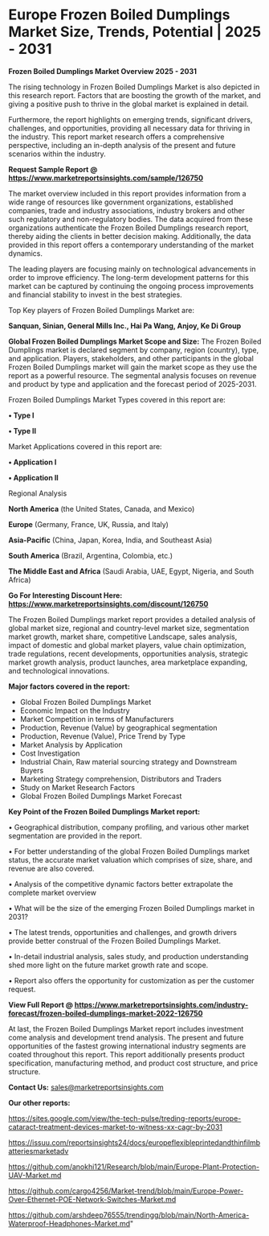 # Europe Frozen Boiled Dumplings Market Size, Trends, Potential | 2025 - 2031

<Strong> Frozen Boiled Dumplings Market Overview 2025 - 2031</strong>

The rising technology in Frozen Boiled Dumplings Market is also depicted in this research report. Factors that are boosting the growth of the market, and giving a positive push to thrive in the global market is explained in detail.

Furthermore, the report highlights on emerging trends, significant drivers, challenges, and opportunities, providing all necessary data for thriving in the industry. This report market research offers a comprehensive perspective, including an in-depth analysis of the present and future scenarios within the industry.

<strong>Request Sample Report @ <a href=https://www.marketreportsinsights.com/sample/126750>https://www.marketreportsinsights.com/sample/126750</a></strong>

The market overview included in this report provides information from a wide range of resources like government organizations, established companies, trade and industry associations, industry brokers and other such regulatory and non-regulatory bodies. The data acquired from these organizations authenticate the Frozen Boiled Dumplings research report, thereby aiding the clients in better decision making. Additionally, the data provided in this report offers a contemporary understanding of the market dynamics.

The leading players are focusing mainly on technological advancements in order to improve efficiency. The long-term development patterns for this market can be captured by continuing the ongoing process improvements and financial stability to invest in the best strategies.

Top Key players of Frozen Boiled Dumplings Market are:

<strong>Sanquan, Sinian, General Mills Inc., Hai Pa Wang, Anjoy, Ke Di Group</strong>

<strong><b>Global Frozen Boiled Dumplings Market Scope and Size:</b></strong>
The Frozen Boiled Dumplings market is declared segment by company, region (country), type, and application. Players, stakeholders, and other participants in the global Frozen Boiled Dumplings market will gain the market scope as they use the report as a powerful resource. The segmental analysis focuses on revenue and product by type and application and the forecast period of 2025-2031.

Frozen Boiled Dumplings Market Types covered in this report are:

<strong>• Type I

• Type II</strong>

Market Applications covered in this report are:

<strong>• Application I

• Application II</strong> 

Regional Analysis

<strong>North America</strong> (the United States, Canada, and Mexico)

<strong>Europe</strong> (Germany, France, UK, Russia, and Italy)

<strong>Asia-Pacific</strong> (China, Japan, Korea, India, and Southeast Asia)

<strong>South America</strong> (Brazil, Argentina, Colombia, etc.)

<strong>The Middle East and Africa</strong> (Saudi Arabia, UAE, Egypt, Nigeria, and South Africa)

<strong>Go For Interesting Discount Here: <a href=https://www.marketreportsinsights.com/discount/126750>https://www.marketreportsinsights.com/discount/126750</a></strong>

The Frozen Boiled Dumplings market report provides a detailed analysis of global market size, regional and country-level market size, segmentation market growth, market share, competitive Landscape, sales analysis, impact of domestic and global market players, value chain optimization, trade regulations, recent developments, opportunities analysis, strategic market growth analysis, product launches, area marketplace expanding, and technological innovations.

<strong><b>Major factors covered in the report:</b></strong>
<ul>
  <li>Global Frozen Boiled Dumplings Market </li>
  <li>Economic Impact on the Industry</li>
  <li>Market Competition in terms of Manufacturers</li>
  <li>Production, Revenue (Value) by geographical segmentation</li>
  <li>Production, Revenue (Value), Price Trend by Type</li>
  <li>Market Analysis by Application</li>
  <li>Cost Investigation</li>
  <li>Industrial Chain, Raw material sourcing strategy and Downstream Buyers</li>
  <li>Marketing Strategy comprehension, Distributors and Traders</li>
  <li>Study on Market Research Factors</li>
  <li>Global Frozen Boiled Dumplings Market Forecast</li>
</ul>

<strong><b>Key Point of the Frozen Boiled Dumplings Market report:</b></strong>

• Geographical distribution, company profiling, and various other market segmentation are provided in the report.

• For better understanding of the global Frozen Boiled Dumplings market status, the accurate market valuation which comprises of size, share, and revenue are also covered.

• Analysis of the competitive dynamic factors better extrapolate the complete market overview

• What will be the size of the emerging Frozen Boiled Dumplings market in 2031?

• The latest trends, opportunities and challenges, and growth drivers provide better construal of the Frozen Boiled Dumplings Market.

• In-detail industrial analysis, sales study, and production understanding shed more light on the future market growth rate and scope.

• Report also offers the opportunity for customization as per the customer request.

<strong><b>View Full Report @ <a href=https://www.marketreportsinsights.com/industry-forecast/frozen-boiled-dumplings-market-2022-126750>https://www.marketreportsinsights.com/industry-forecast/frozen-boiled-dumplings-market-2022-126750</a></b></strong>


At last, the Frozen Boiled Dumplings Market report includes investment come analysis and development trend analysis. The present and future opportunities of the fastest growing international industry segments are coated throughout this report. This report additionally presents product specification, manufacturing method, and product cost structure, and price structure.

<strong>Contact Us:</strong>
sales@marketreportsinsights.com

<strong>Our other reports:</strong>

<a href=https://sites.google.com/view/the-tech-pulse/treding-reports/europe-cataract-treatment-devices-market-to-witness-xx-cagr-by-2031>https://sites.google.com/view/the-tech-pulse/treding-reports/europe-cataract-treatment-devices-market-to-witness-xx-cagr-by-2031</a>

<a href=https://issuu.com/reportsinsights24/docs/europeflexibleprintedandthinfilmbatteriesmarketadv>https://issuu.com/reportsinsights24/docs/europeflexibleprintedandthinfilmbatteriesmarketadv</a>

<a href=https://github.com/anokhi121/Research/blob/main/Europe-Plant-Protection-UAV-Market.md>https://github.com/anokhi121/Research/blob/main/Europe-Plant-Protection-UAV-Market.md</a>

<a href=https://github.com/cargo4256/Market-trend/blob/main/Europe-Power-Over-Ethernet-POE-Network-Switches-Market.md>https://github.com/cargo4256/Market-trend/blob/main/Europe-Power-Over-Ethernet-POE-Network-Switches-Market.md</a>

<a href=https://github.com/arshdeep76555/trendingg/blob/main/North-America-Waterproof-Headphones-Market.md>https://github.com/arshdeep76555/trendingg/blob/main/North-America-Waterproof-Headphones-Market.md</a>"
